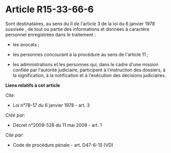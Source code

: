 # Article R15-33-66-6

Sont destinataires, au sens du  II de l'article 3 de la loi du 6 janvier 1978 susvisée , de tout ou partie des informations
et données à caractère personnel enregistrées dans le traitement :

- les avocats ;

- les personnes concourant à la procédure au sens de l'article 11 ;

- les administrations et les personnes qui, dans le cadre d'une mission confiée par l'autorité judiciaire, participent à
l'instruction des dossiers, à la signification, à la notification et à l'exécution des décisions judiciaires.

**Liens relatifs à cet article**

_Cite_:

  - Loi n°78-17 du 6 janvier 1978 - art. 3

_Créé par_:

  - Décret n°2009-528 du 11 mai 2009 - art. 1

_Cité par_:

  - Code de procédure pénale - art. D47-6-15 (VD)
